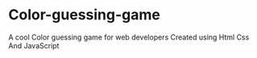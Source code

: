 # Color-guessing-game
A cool Color guessing game for web developers Created using Html Css And JavaScript
